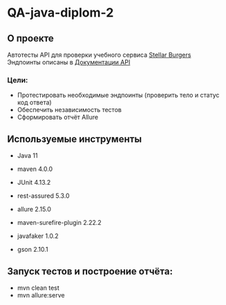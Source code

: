 # QA-java-diplom-2
## О проекте
Автотесты API для проверки учебного сервиса [Stellar Burgers](https://stellarburgers.nomoreparties.site/)
Эндпоинты описаны в [Документации API](https://code.s3.yandex.net/qa-automation-engineer/java/cheatsheets/paid-track/diplom/api-documentation.pdf)
### Цели:
- Протестировать необходимые эндпоинты (проверить тело и статус код ответа)
- Обеспечить независимость тестов
- Сформировать отчёт Allure

## Используемые инструменты
- Java 11
- maven 4.0.0
- JUnit 4.13.2
- rest-assured 5.3.0
- allure 2.15.0
- maven-surefire-plugin 2.22.2

- javafaker 1.0.2


- gson 2.10.1


## Запуск тестов и построение отчёта:
- mvn clean test
- mvn allure:serve
